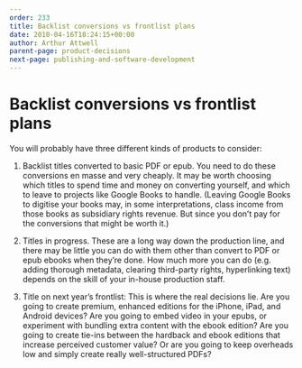 ```yaml
---
order: 233
title: Backlist conversions vs frontlist plans
date: 2010-04-16T18:24:15+00:00
author: Arthur Attwell
parent-page: product-decisions
next-page: publishing-and-software-development
---
```


# Backlist conversions vs frontlist plans

You will probably have three different kinds of products to consider:

1. Backlist titles converted to basic PDF or epub. You need to do these conversions en masse and very cheaply. It may be worth choosing which titles to spend time and money on converting yourself, and which to leave to projects like Google Books to handle. (Leaving Google Books to digitise your books may, in some interpretations, class income from those books as subsidiary rights revenue. But since you don&#8217;t pay for the conversions that might be worth it.)

2. Titles in progress. These are a long way down the production line, and there may be little you can do with them other than convert to PDF or epub ebooks when they&#8217;re done. How much more you can do (e.g. adding thorough metadata, clearing third-party rights, hyperlinking text) depends on the skill of your in-house production staff.

3. Title on next year&#8217;s frontlist: This is where the real decisions lie. Are you going to create premium, enhanced editions for the iPhone, iPad, and Android devices? Are you going to embed video in your epubs, or experiment with bundling extra content with the ebook edition? Are you going to create tie-ins between the hardback and ebook editions that increase perceived customer value? Or are you going to keep overheads low and simply create really well-structured PDFs?